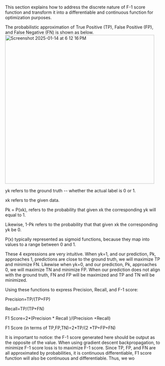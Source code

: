 This section explains how to address the discrete nature of F-1 score 
function and transform it into a differentiable and continuous function 
for optimization purposes.

The probabilistic approximation of True Positive (TP), False Positive (FP), and False Negative (FN) is shown as below. 
 <img width="484" alt="Screenshot 2025-01-14 at 6 12 16 PM" src="https://github.com/user-attachments/assets/9ecd2b86-975b-4e66-a7ce-1c66bf280093" />

yk refers to the ground truth -- whether the actual label is 0 or 1.

xk refers to the given data. 

Pk = P(xk), refers to the probability that given xk the corresponding yk will equal to 1.

Likewise, 1-Pk refers to the probability that that given xk the corresponding yk be 0.

P(x) typically represented as sigmoid functions, because they map into values to a range between 0 and 1.
	
These 4 expressions are very intuitive. When yk=1, and our prediction, Pk, approaches 1, predictions are close to the ground truth, we will maximize TP and minimize FN. Likewise when yk=0, and our prediction, Pk, approaches 0, we will maximize TN and minimize FP. When our prediction does not align with the ground truth, FN and FP will be maximized and TP and TN will be minimized. 

Using these functions to express Precision, Recall, and F-1 score:

Precision=TP/(TP+FP) 

Recall=TP/(TP+FN) 

F1 Score=2*(Precision * Recall )/(Precision +Recall) 

F1 Score (in terms of TP,FP,TN)=2*TP/(2 *TP+FP+FN) 

It is important to notice: the F-1 score generated here should be output as the opposite of the value. When using gradient descent backpropagation, to minimize F-1 score loss is to maximize F-1 score. 
Since TP, FP, and FN are all approximated by probabilities, it is continuous differentiable, F1 score function will also be continuous and differentiable. Thus, we wo
